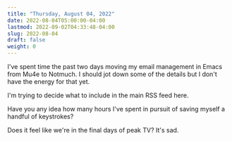 ```yaml
---
title: "Thursday, August 04, 2022"
date: 2022-08-04T05:00:00-04:00
lastmod: 2022-09-02T04:33:48-04:00
slug: 2022-08-04
draft: false
weight: 0
---
```


I've spent time the past two days moving my email management in Emacs from Mu4e to Notmuch. I should jot down some of the details but I don't have the energy for that yet.

I'm trying to decide what to include in the main RSS feed here.

Have you any idea how many hours I've spent in pursuit of saving myself a handful of keystrokes?

Does it feel like we're in the final days of peak TV? It's sad.

[//]: # "Exported with love from a post written in Org mode"
[//]: # "- https://github.com/kaushalmodi/ox-hugo"
